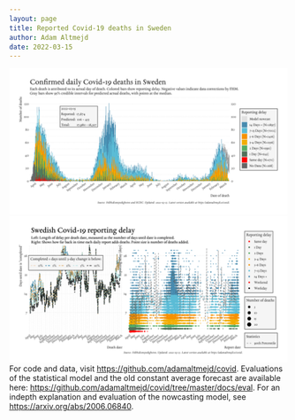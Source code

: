 ```yaml
---
layout: page
title: Reported Covid-19 deaths in Sweden
author: Adam Altmejd
date: 2022-03-15
---
```


![Graph of Swedish Covid-19 deaths with reporting delay.](deaths_lag_sweden_2022-03-15.png "Swedish Covid-19 deaths.")
![Graph of Swedish Covid-19 reporting delay in daily deaths.](lag_trend_sweden_2022-03-15.png "Trend in Swedish Covid-19 mortality reporting delay.")
For code and data, visit <https://github.com/adamaltmejd/covid>.
Evaluations of the statistical model and the old constant average forecast are available here: <https://github.com/adamaltmejd/covid/tree/master/docs/eval>.
For an indepth explanation and evaluation of the nowcasting model, see <https://arxiv.org/abs/2006.06840>.
